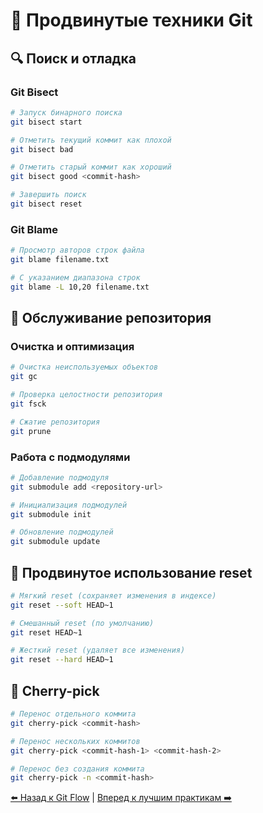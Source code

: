 # 🚀 Продвинутые техники Git

## 🔍 Поиск и отладка

### Git Bisect
```bash
# Запуск бинарного поиска
git bisect start

# Отметить текущий коммит как плохой
git bisect bad

# Отметить старый коммит как хороший
git bisect good <commit-hash>

# Завершить поиск
git bisect reset
```

### Git Blame
```bash
# Просмотр авторов строк файла
git blame filename.txt

# С указанием диапазона строк
git blame -L 10,20 filename.txt
```

## 🧹 Обслуживание репозитория

### Очистка и оптимизация
```bash
# Очистка неиспользуемых объектов
git gc

# Проверка целостности репозитория
git fsck

# Сжатие репозитория
git prune
```

### Работа с подмодулями
```bash
# Добавление подмодуля
git submodule add <repository-url>

# Инициализация подмодулей
git submodule init

# Обновление подмодулей
git submodule update
```

## 🎯 Продвинутое использование reset

```bash
# Мягкий reset (сохраняет изменения в индексе)
git reset --soft HEAD~1

# Смешанный reset (по умолчанию)
git reset HEAD~1

# Жесткий reset (удаляет все изменения)
git reset --hard HEAD~1
```

## 📌 Cherry-pick

```bash
# Перенос отдельного коммита
git cherry-pick <commit-hash>

# Перенос нескольких коммитов
git cherry-pick <commit-hash-1> <commit-hash-2>

# Перенос без создания коммита
git cherry-pick -n <commit-hash>
```

[⬅️ Назад к Git Flow](git-flow.md) | [Вперед к лучшим практикам ➡️](best-practices.md) 